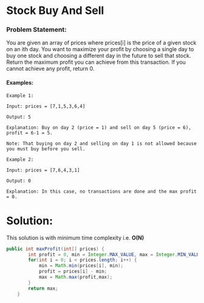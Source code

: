 # Stock Buy And Sell

### Problem Statement: 
You are given an array of prices where prices[i] is the price of a given stock on an ith day.
You want to maximize your profit by choosing a single day to buy one stock and choosing a different day in the future to sell that stock. Return the maximum profit you can achieve from this transaction. If you cannot achieve any profit, return 0.

#### Examples:
```
Example 1:

Input: prices = [7,1,5,3,6,4]

Output: 5

Explanation: Buy on day 2 (price = 1) and sell on day 5 (price = 6), profit = 6-1 = 5.

Note: That buying on day 2 and selling on day 1 is not allowed because you must buy before you sell.

Example 2:

Input: prices = [7,6,4,3,1]

Output: 0

Explanation: In this case, no transactions are done and the max profit = 0.
```

# Solution:
This solution is with minimum time complexity i.e. **O(N)**
```java
public int maxProfit(int[] prices) {
        int profit = 0, min = Integer.MAX_VALUE, max = Integer.MIN_VALUE;
        for(int i = 0; i < prices.length; i++) {
            min = Math.min(prices[i], min);
            profit = prices[i] - min;
            max = Math.max(profit,max);
        }
        return max;
    }
```
